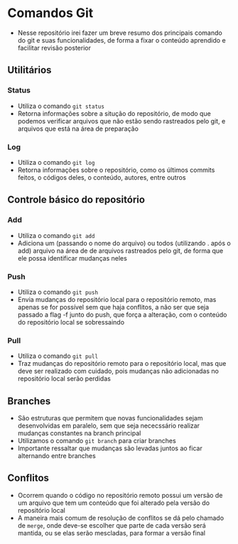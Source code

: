 
# Comandos Git

* Nesse repositório irei fazer um breve resumo dos principais comando do git e suas funcionalidades, de forma a fixar o conteúdo aprendido e facilitar revisão posterior

## Utilitários

### Status

* Utiliza o comando ```git status```
* Retorna informações sobre a situção do repositório, de modo que podemos verificar arquivos que não estão sendo rastreados pelo git, e arquivos que está na área de preparação

### Log
* Utiliza o comando ```git log```
* Retorna informações sobre o repositório, como os últimos commits feitos, o códigos deles, o conteúdo, autores, entre outros
    
## Controle básico do repositório
### Add

* Utiliza o comando ```git add```
* Adiciona um (passando o nome do arquivo) ou todos (utilizando . após o add) arquivo na área de de arquivos rastreados pelo git, de forma que ele possa identificar mudanças neles

### Push
* Utiliza o comando ```git push```
* Envia mudanças do repositório local para o repositório remoto, mas apenas se for possível sem que haja conflitos, a não ser que seja passado a flag -f junto do push, que força a alteração, com o conteúdo do repositório local se sobressaindo

### Pull
* Utiliza o comando ```git pull```
* Traz mudanças do repositório remoto para o repositório local, mas que deve ser realizado com cuidado, pois mudanças não adicionadas no repositório local serão perdidas

## Branches
* São estruturas que permitem que novas funcionalidades sejam desenvolvidas em paralelo, sem que seja nececssário realizar mudanças constantes na branch principal
* Utilizamos o comando ```git branch``` para criar branches
* Importante ressaltar que mudanças são levadas juntos ao ficar alternando entre branches

## Conflitos
* Ocorrem quando o código no repositório remoto possui um versão de um arquivo que tem um conteúdo que foi alterado pela versão do repositório local
* A maneira mais comum de resolução de conflitos se dá pelo chamado de ```merge```, onde deve-se escolher que parte de cada versão será mantida, ou se elas serão mescladas, para formar a versão final


